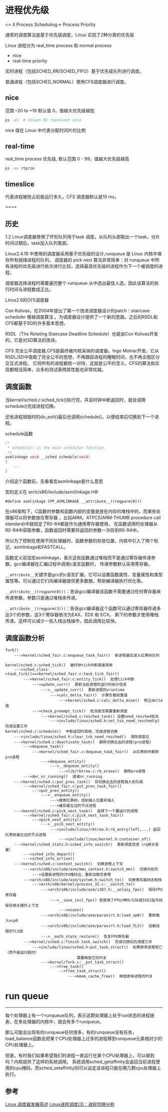 # 进程优先级
<<Linux Kernel Development>> 4 Process Scheduling-> Process Priority

通常的调度算法是基于优先级调度，Linux 实现了2种分离的优先级

Linux 进程分为 real_time process 和 normal process

* nice
* real-time priority

实时进程（包括SCHED_RR/SCHED_FIFO）基于优先级队列进行调度。


普通进程（包括SCHED_NORMAL）使用CFS调度器进行调度。

## nice
范围 –20 to +19 默认值 0，值越大优先级越低
```bash
ps -el  # column NI represent nice
```

nice 值在 Linux 中代表分配时间片的比例


## real-time

real_time process 优先级, 默认范围 0 - 99，值越大优先级越高
```bash
ps -eo rtprio
```

## timeslice

代表进程被抢占前能运行多久，CFS 调度器默认是10 ms，



====

历史
---
1.2 Linux调度器使用了环形队列用于task 调度，从队列头部取出一个task，分片时间过期后，task加入队列尾部。


Linux2.4.18 中使用的调度器采用基于优先级的设计,runqueue 是 Linux 内核中保存所有就绪进程的队列。
调度器的 pick next 算法非常简单：对 runqueue 中所有进程的优先级进行依次进行比较，选择最高优先级的进程作为下一个被调度的进程。

调度器选择进程时需要遍历整个 runqueue 从中选出最佳人选，因此该算法的执行时间与进程数成正比。

Linux2.6的O(1)调度器

Con Kolivas，在2004年提出了第一个改进调度器设计的patch：staircase scheduler 楼梯调度算法
。为调度器设计提供了一个新的思路。之后的RSDL和CFS都基于SD的许多基本思想。

RSDL（The Rotating Staircase Deadline Schedule）也是由Con Kolivas开发的，它是对SD算法的改进。

CFS 完全公平调度器,CFS是最终被内核采纳的调度器。Ingo Molnar开发。它从RSDL/SD中吸取了完全公平的思想，不再跟踪进程的睡眠时间，也不再企图区分交互式进程。
它将所有的进程都统一对待，这就是公平的含义。CFS的算法和实现都相当简单，众多的测试表明其性能也非常优越。



调度函数
----
当kernel/sched.c:sched_tick()执行完，并且时钟中断返回时，就会调用schedule()完成进程切换。

还有进程销毁时的do_exit()最后也调用schedule()，以便结束后切换到下一个进程。

schedule函数
```c
/*
 * schedule() is the main scheduler function.
 */
asmlinkage void __sched schedule(void)
{
    ...
}
```
介绍这个函数前，先看看宏asmlinkage是什么意思

宏的定义在 arch/x86/include/asm/linkage.h中
```
#define asmlinkage CPP_ASMLINKAGE __attribute__((regparm(0)))
```

在x86架构下，C函数的参数和函数内部的变量是放在内存的堆栈中的，而某些处理器可以将参数放在寄存器
，比如ARM。ATPCS(ARM-THUMB procedure call standard)中就规定了R0-R4都是作为通用寄存器使用，
在函数调用时处理器从R0-R4中获取参数，函数返回时需要将返回的参数一次存到R0-R4中。

所以为了控制在使用不同处理器时，函数参数的存放位置，内核中引入了两个标记，asmlinkage和FASTCALL。

函数定义前加宏asmlinkage，表示这些函数通过堆栈而不是通过寄存器传递参数。gcc编译器在汇编过程中调用c语言函数时，
传递参数默认采用寄存器。

`__attribute__`关键字是gcc的c语言扩展，它可以设置函数属性、变量属性和类型属性等。可以通过它们向编译器提供更多数据，帮助编译器执行优化等。

`__attribute__((regparm(0)))`：告诉gcc编译器该函数不需要通过任何寄存器来传递参数，参数只是通过堆栈来传递。

`__attribute__((regparm(3)))`：告诉gcc编译器这个函数可以通过寄存器传递多达3个的参数，这3个寄存器依次为EAX、EDX 和 ECX。
剩下的参数才使用堆栈传递。这样可以减少一些入栈出栈操作，因此调用比较快。

调度函数分析
------
```
fork()  
    --->kernel/sched_fair.c:enqueue_task_fair()  新进程最后进入红黑树队列  
  
kernel/sched.c:sched_tick()  被时钟tick中断直接调用  
    --->sched_class->task_tick()==>kernel/sched_fair.c:task_tick_fair()  
        --->kernel/sched_fair.c:entity_tick()  处理tick中断  
            --->update_curr()  更新当前进程的运行时统计信息  
                --->__update_curr()  更新进程的vruntime  
                    --->calc_delta_fair()  计算负载权重值  
                        --->kernel/sched.c:calc_delta_mine()  修正delta值  
            --->check_preempt_tick()  检测是否需要重新调度  
                --->kernel/sched.c:resched_task() 设置need_resched标志  
                    --->include/linux/sched.h:set_tsk_need_resched(p)  完成设置工作  
kernel/sched.c:schedule()  中断返回时调用，完成进程切换  
    --->include/linux/sched.h:clear_tsk_need_resched()  清除调度位  
    --->kernel/sched.c:deactivate_task()  删除切换出去的进程(pre进程)  
        --->dequeue_task()  
            --->kernel/sched_fair.c:dequeue_task_fair()  从红黑树中删除pre进程  
                --->dequeue_entity()  
                    --->__dequeue_entity()  
                        --->lib/rbtree.c:rb_erase()  删除pre进程  
        --->dec_nr_running()  递减nr_running  
    --->kernel/sched.c:put_prev_task()  将切换出去的进程插入到队尾  
        --->kernel/sched_fair.c:put_prev_task_fair()  
            --->put_prev_entity()  
                --->__enqueue_entity()  
                    --->搜索红黑树，找到插入位置并插入  
                    --->缓存最左边的节点进程  
    --->kernel/sched.c:pick_next_task()  选择下一个要运行的进程  
        --->kernel/sched_fair.c:pick_next_task_fair()  
            --->pick_next_entity()  
                --->__pick_next_entity()  
                    --->include/linux/rbtree.h:rb_entry(left,...) 返回红黑树最左边的节点进程  
                        --->include/linux/kernel.h:container_of()  
    --->kernel/sched_stats.h:sched_info_switch()  更新调度信息（rq相关变量）  
        --->sched_info_depart()  
        --->sched_info_arrive()  
    --->kernel/sched.c:context_switch()  切换进程上下文  
        --->arch/x86/include/asm/mmu_context.h:switch_mm()  切换内存页  
            --->设置新进程的CPU掩码位，重新加载页表等  
        --->arch/x86/include/asm/system.h:switch_to()  切换寄存器状态和栈  
            --->arch/x86/kernel/process_32.c:__switch_to()  
                --->arch/x86/include/asm/i387.h:__unlazy_fpu()  保存FPU寄存器  
                    --->__save_init_fpu() 若使用了FPU/MMX/SSE或SSE2指令则保存相关硬件上下文  
                        --->xsave()  
                --->arch/x86/include/asm/paravirt.h:load_sp0()  重新载入esp0  
                --->arch/x86/include/asm/paravirt.h:load_TLS()  加载线程的TLS段  
                --->__math_state_restore()  恢复FPU寄存器  
        --->kernel/sched.c:finish_task_switch()  完成切换后的清理工作  
            --->include/linux/sched.h:put_task_struct()  如果原来进程死亡（而不是运行超时）  
                                需要释放它的PCB  
                --->kernel/fork.c:__put_task_struct()  
                    --->free_task()  
                        -->free_task_struct()  
                            --->kmem_cache_free()  释放原来进程的PCB  
```

# run queue
-----
每个处理器上有一个runqueue队列，表示这颗处理器上处于run状态的进程链表，在多处理器的内核中，就会有多个runqueue。

那么可能会出现有的runqueue任何很多，有的runqueue没有任务，load_balance函数会把某个CPU处理器上过多的进程移到runqueue元素相对少的CPU处理器上。

但是，有时我们如果希望我们的进程一直运行在某个CPU处理器上，可以做到吗？内核提供了这样的系统调用。
系统调用sched_getaffinity会返回当前进程使用的cpu掩码，而sched_setaffinity则可以设定该进程只能在哪几颗cpu处理器上执行。

参考
---
[Linux 调度器发展简述](https://www.ibm.com/developerworks/cn/linux/l-cn-scheduler/)
[Linux进程调度(3)：进程切换分析](http://blog.csdn.net/zhoudaxia/article/details/7375836)